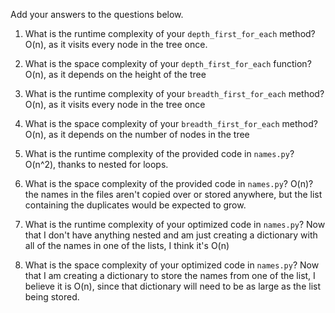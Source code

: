 Add your answers to the questions below.

1. What is the runtime complexity of your `depth_first_for_each` method? O(n), as it visits every node in the tree once.

2. What is the space complexity of your `depth_first_for_each` function? O(n), as it depends on the height of the tree

3. What is the runtime complexity of your `breadth_first_for_each` method? O(n), as it visits every node in the tree once

4. What is the space complexity of your `breadth_first_for_each` method? O(n), as it depends on the number of nodes in the tree


5. What is the runtime complexity of the provided code in `names.py`? O(n^2), thanks to nested for loops.

6. What is the space complexity of the provided code in `names.py`? O(n)? the names in the files aren't copied over or stored anywhere, but the list containing the duplicates would be expected to grow.

7. What is the runtime complexity of your optimized code in `names.py`?
Now that I don't have anything nested and am just creating a dictionary with all of the names in one of the lists, I think it's O(n)
8. What is the space complexity of your optimized code in `names.py`?
Now that I am creating a dictionary to store the names from one of the list, I believe it is O(n), since that dictionary will need to be as large as the list being stored.
